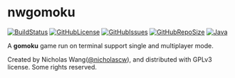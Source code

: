 
# nwgomoku
[![BuildStatus](https://travis-ci.org/nicholascw/nwgomoku.svg?branch=master)](https://travis-ci.org/nicholascw/nwgomoku)
[![GitHubLicense](https://img.shields.io/github/license/nicholascw/nwgomoku.svg)](https://github.com/nicholascw/nwgomoku/blob/master/LICENSE)
[![GitHubIssues](https://img.shields.io/github/issues/nicholascw/nwgomoku.svg)](https://github.com/nicholascw/nwgomoku/issues)
[![GitHubRepoSize](https://img.shields.io/github/repo-size/nicholascw/nwgomoku.svg)]()
[![Java](https://img.shields.io/badge/language-java-orange.svg)]()


A **gomoku** game run on terminal support single and multiplayer mode.

Created by Nicholas Wang([@nicholascw](https://github.com/nicholascw)), and distributed with GPLv3 license.
Some rights reserved.
